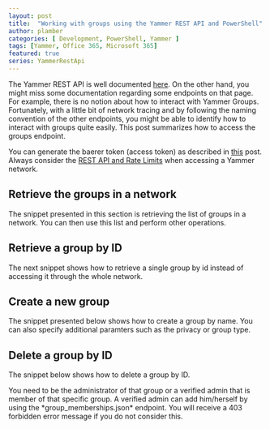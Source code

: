 ```yaml
---
layout: post
title:  "Working with groups using the Yammer REST API and PowerShell"
author: plamber
categories: [ Development, PowerShell, Yammer ]
tags: [Yammer, Office 365, Microsoft 365]
featured: true
series: YammerRestApi
---
```

The Yammer REST API is well documented [here](https://developer.yammer.com/docs/). On the other hand, you might miss some documentation regarding some endpoints on that page. For example, there is no notion about how to interact with Yammer Groups. Fortunately, with a little bit of network tracing and by following the naming convention of the other endpoints, you might be able to identify how to interact with groups quite easily. This post summarizes how to access the groups endpoint.

<div class="alert success">
    You can generate the baerer token (access token) as described in <a href="/2019-09-01-Access-Yammer-API-Through-Rest">this</a> post. 
</div>

<div class="alert">
    Always consider the <a href="https://developer.yammer.com/docs/rest-api-rate-limits">REST API and Rate Limits</a> when accessing a Yammer network. 
</div>

## Retrieve the groups in a network
The snippet presented in this section is retrieving the list of groups in a network. You can then use this list and perform other operations.

<script src="https://gist.github.com/plamber/7186fad364fb671b7d6ebe06347ef68c.js?file=retrievegroups.ps1"></script>

## Retrieve a group by ID
The next snippet shows how to retrieve a single group by id instead of accessing it through the whole network.

<script src="https://gist.github.com/plamber/7186fad364fb671b7d6ebe06347ef68c.js?file=retrievegroupbyid.ps1"></script>

## Create a new group
The snippet presented below shows how to create a group by name. You can also specify additional paramters such as the privacy or group type. 

<script src="https://gist.github.com/plamber/7186fad364fb671b7d6ebe06347ef68c.js?file=creategroup.ps1"></script>

## Delete a group by ID
The snippet below shows how to delete a group by ID.

<div class="alert alert">
You need to be the administrator of that group or a verified admin that is member of that specific group. A verified admin can add him/herself by using the *group_memberships.json* endpoint. You will receive a 403 forbidden error message if you do not consider this.
</div>

<script src="https://gist.github.com/plamber/7186fad364fb671b7d6ebe06347ef68c.js?file=deletegroup.ps1"></script>
